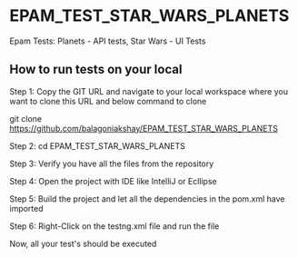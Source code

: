 # EPAM_TEST_STAR_WARS_PLANETS
Epam Tests: Planets - API tests, Star Wars - UI Tests

## How to run tests on your local 

Step 1: Copy the GIT URL and navigate to your local workspace where you want to clone this URL and below command to clone

git clone https://github.com/balagoniakshay/EPAM_TEST_STAR_WARS_PLANETS

Step 2: cd EPAM_TEST_STAR_WARS_PLANETS

Step 3: Verify you have all the files from the repository

Step 4: Open the project with IDE like IntelliJ or Ecllipse 

Step 5: Build the project and let all the dependencies in the pom.xml have imported

Step 6: Right-Click on the testng.xml file and run the file

Now, all your test's should be executed

